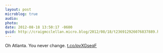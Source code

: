 ```yaml
---
layout: post
microblog: true
audio: 
photo: 
date: 2012-08-18 13:50:17 -0600
guid: http://craigmcclellan.micro.blog/2012/08/18/t236912926076837889.html
---
```

Oh Atlanta. You never change.  [t.co/pvXGseqF](http://t.co/pvXGseqF)
